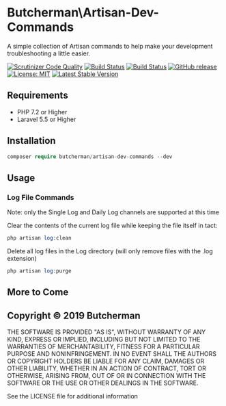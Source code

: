 # Butcherman\Artisan-Dev-Commands

A simple collection of Artisan commands to help make your development troubleshooting a little easier.

[![Scrutinizer Code Quality](https://scrutinizer-ci.com/g/butcherman/artisan-dev-commands/badges/quality-score.png?b=master)](https://scrutinizer-ci.com/g/butcherman/artisan-dev-commands/?branch=master)
[![Build Status](https://scrutinizer-ci.com/g/butcherman/artisan-dev-commands/badges/build.png?b=master)](https://scrutinizer-ci.com/g/butcherman/artisan-dev-commands/build-status/master)
[![Build Status](https://travis-ci.com/butcherman/artisan-dev-commands.svg?branch=master)](https://travis-ci.com/butcherman/artisan-dev-commands)
[![GitHub release](https://img.shields.io/github/release/Butcherman/artisan-dev-commands)](https://GitHub.com/Butcherman/artisan-dev-commands/releases/)
[![License: MIT](https://img.shields.io/badge/License-MIT-yellow.svg)](https://opensource.org/licenses/MIT)
[![Latest Stable Version](https://poser.pugx.org/butcherman/artisan-dev-commands/v/stable)](https://packagist.org/packages/butcherman/artisan-dev-commands)

## Requirements

- PHP 7.2 or Higher
- Laravel 5.5 or Higher

## Installation

```php
composer require butcherman/artisan-dev-commands --dev
```

## Usage

### Log File Commands

Note:  only the Single Log and Daily Log channels are supported at this time

Clear the contents of the current log file while keeping the file itself in tact:

```php
php artisan log:clean
```

Delete all log files in the Log directory (will only remove files with the .log extension)

```php
php artisan log:purge
```

## More to Come

## Copyright © 2019 Butcherman

THE SOFTWARE IS PROVIDED "AS IS", WITHOUT WARRANTY OF ANY KIND, EXPRESS OR IMPLIED, INCLUDING BUT NOT LIMITED TO THE WARRANTIES OF MERCHANTABILITY,
FITNESS FOR A PARTICULAR PURPOSE AND NONINFRINGEMENT. IN NO EVENT SHALL THE AUTHORS OR COPYRIGHT HOLDERS BE LIABLE FOR ANY CLAIM, DAMAGES OR OTHER LIABILITY,
WHETHER IN AN ACTION OF CONTRACT, TORT OR OTHERWISE, ARISING FROM, OUT OF OR IN CONNECTION WITH THE SOFTWARE OR THE USE OR OTHER DEALINGS IN THE SOFTWARE.

See the LICENSE file for additional information
